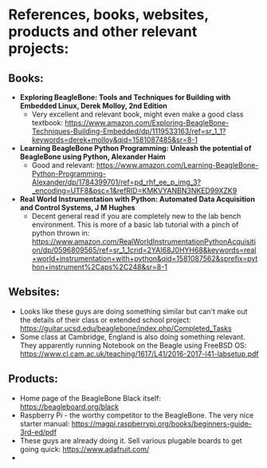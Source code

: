 # References, books, websites, products and other relevant projects:

Books:
---
- **Exploring BeagleBone: Tools and Techniques for Building with Embedded Linux, Derek Molloy, 2nd Edition**
    - Very excellent and relevant book, might even make a good class textbook: 
    https://www.amazon.com/Exploring-BeagleBone-Techniques-Building-Embedded/dp/1119533163/ref=sr_1_1?keywords=derek+molloy&qid=1581087485&sr=8-1
- **Learning BeagleBone Python Programming: Unleash the potential of BeagleBone using Python, Alexander Haim** 
    - Good and relevant: 
    https://www.amazon.com/Learning-BeagleBone-Python-Programming-Alexander/dp/1784399701/ref=pd_rhf_ee_p_img_3?_encoding=UTF8&psc=1&refRID=KMKVYANBN3NKED99XZK9
- **Real World Instrumentation with Python: Automated Data Acquisition and Control Systems, J M Hughes** 
    - Decent general read if you are completely new to the lab bench environment. This is more of a basic lab tutorial with a pinch of python thrown in: https://www.amazon.com/RealWorldInstrumentationPythonAcquisition/dp/0596809565/ref=sr_1_1crid=2YAI68J0HYH68&keywords=real+world+instrumentation+with+python&qid=1581087562&sprefix=python+instrument%2Caps%2C248&sr=8-1

Websites:
---
- Looks like these guys are doing something similar but can't make out the details of their class or extended school project: https://guitar.ucsd.edu/beaglebone/index.php/Completed_Tasks
- Some class at Cambridge, England is also doing something relevant. They apparently running Notebook on the Beagle using FreeBSD OS: https://www.cl.cam.ac.uk/teaching/1617/L41/2016-2017-l41-labsetup.pdf

Products:
---
- Home page of the BeagleBone Black itself: https://beagleboard.org/black
- Raspberry Pi - the worthy competitor to the BeagleBone. The very nice starter manual: https://magpi.raspberrypi.org/books/beginners-guide-3rd-ed/pdf
- These guys are already doing it. Sell various plugable boards to get going quick: https://www.adafruit.com/
- 

